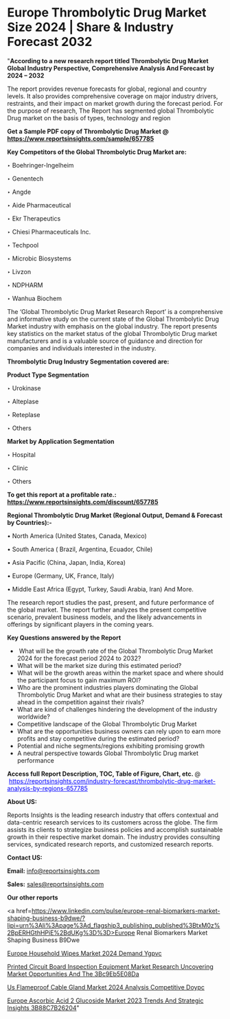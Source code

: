 # Europe Thrombolytic Drug Market Size 2024 | Share & Industry Forecast 2032

"<strong>According to a new research report titled Thrombolytic Drug Market Global Industry Perspective, Comprehensive Analysis And Forecast by 2024 – 2032</strong>

The report provides revenue forecasts for global, regional and country levels. It also provides comprehensive coverage on major industry drivers, restraints, and their impact on market growth during the forecast period. For the purpose of research, The Report has segmented global Thrombolytic Drug market on the basis of types, technology and region

<strong>Get a Sample PDF copy of Thrombolytic Drug Market </strong><strong>@<a href=https://www.reportsinsights.com/sample/657785 style=color:#0000ff;> https://www.reportsinsights.com/sample/657785</a></strong></font>

<strong>Key Competitors of the Global Thrombolytic Drug Market are:</strong>

‣ Boehringer-Ingelheim

‣ Genentech

‣ Angde

‣ Aide Pharmaceutical

‣ Ekr Therapeutics

‣ Chiesi Pharmaceuticals Inc.

‣ Techpool

‣ Microbic Biosystems

‣ Livzon

‣ NDPHARM

‣ Wanhua Biochem

The ‘Global Thrombolytic Drug Market Research Report’ is a comprehensive and informative study on the current state of the Global Thrombolytic Drug Market industry with emphasis on the global industry. The report presents key statistics on the market status of the global Thrombolytic Drug market manufacturers and is a valuable source of guidance and direction for companies and individuals interested in the industry.

<strong>Thrombolytic Drug Industry Segmentation covered are:</strong>

<strong>Product Type Segmentation</strong>

‣ Urokinase

‣ Alteplase

‣ Reteplase

‣ Others

<strong>Market by Application Segmentation</strong>

‣ Hospital

‣ Clinic

‣ Others

<strong>To get this report at a profitable rate.: <a href=https://www.reportsinsights.com/discount/657785 style=color:#0000ff;>https://www.reportsinsights.com/discount/657785</a></strong></font>

<strong>Regional Thrombolytic Drug Market (Regional Output, Demand &amp; Forecast by Countries):-</strong>

• North America (United States, Canada, Mexico)

• South America ( Brazil, Argentina, Ecuador, Chile)

• Asia Pacific (China, Japan, India, Korea)

• Europe (Germany, UK, France, Italy)

• Middle East Africa (Egypt, Turkey, Saudi Arabia, Iran) And More.

The research report studies the past, present, and future performance of the global market. The report further analyzes the present competitive scenario, prevalent business models, and the likely advancements in offerings by significant players in the coming years.

<strong>Key Questions answered by the Report</strong>
<ul>
  <li> What will be the growth rate of the Global Thrombolytic Drug Market 2024 for the forecast period 2024 to 2032?</li>
  <li>What will be the market size during this estimated period?</li>
  <li>What will be the growth areas within the market space and where should the participant focus to gain maximum ROI?</li>
  <li>Who are the prominent industries players dominating the Global Thrombolytic Drug Market and what are their business strategies to stay ahead in the competition against their rivals?</li>
  <li>What are kind of challenges hindering the development of the industry worldwide?</li>
  <li>Competitive landscape of the Global Thrombolytic Drug Market</li>
  <li>What are the opportunities business owners can rely upon to earn more profits and stay competitive during the estimated period?</li>
  <li>Potential and niche segments/regions exhibiting promising growth</li>
  <li>A neutral perspective towards Global Thrombolytic Drug market performance</li>
</ul>
<strong>Access full Report Description, TOC, Table of Figure, Chart, etc. </strong>@  <a href=https://reportsinsights.com/industry-forecast/thrombolytic-drug-market-analysis-by-regions-657785 style=color:#0000ff;>https://reportsinsights.com/industry-forecast/thrombolytic-drug-market-analysis-by-regions-657785</a></font>

<strong><strong>About US</strong>:</strong>

Reports Insights is the leading research industry that offers contextual and data-centric research services to its customers across the globe. The firm assists its clients to strategize business policies and accomplish sustainable growth in their respective market domain. The industry provides consulting services, syndicated research reports, and customized research reports.

<strong>Contact US:</strong>

<p class=""""><b>Email:</b> <a href=mailto:info@reportsinsights.com>info@reportsinsights.com</a></p>
<p class=""""><b>Sales:</b> <a href=mailto:sales@reportsinsights.com>sales@reportsinsights.com</a></p>

<strong>Our other reports</strong>

<a href=https://www.linkedin.com/pulse/europe-renal-biomarkers-market-shaping-business-b9dwe/?lipi=urn%3Ali%3Apage%3Ad_flagship3_publishing_published%3BtxM0z%2BpERHGthHPiE%2BdUKg%3D%3D>Europe Renal Biomarkers Market Shaping Business B9Dwe</a>

<a href=https://www.linkedin.com/pulse/europe-household-wipes-market-2024-demand-ygpvc/>Europe Household Wipes Market 2024 Demand Ygpvc</a>

<a href=https://medium.com/@ruchikakadam73/printed-circuit-board-inspection-equipment-market-research-uncovering-market-opportunities-and-the-3bc9eb5e08da>Printed Circuit Board Inspection Equipment Market Research Uncovering Market Opportunities And The 3Bc9Eb5E08Da</a>

<a href=https://www.linkedin.com/pulse/us-flameproof-cable-gland-market-2024-analysis-competitive-doypc/>Us Flameproof Cable Gland Market 2024 Analysis Competitive Doypc</a>

<a href=https://medium.com/@shreyaw909/europe-ascorbic-acid-2-glucoside-market-2023-trends-and-strategic-insights-3b88c7b26204>Europe Ascorbic Acid 2 Glucoside Market 2023 Trends And Strategic Insights 3B88C7B26204</a>"
